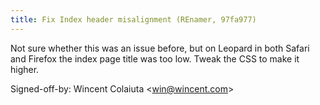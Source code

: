 ```yaml
---
title: Fix Index header misalignment (REnamer, 97fa977)
---
```


Not sure whether this was an issue before, but on Leopard in both Safari and Firefox the index page title was too low. Tweak the CSS to make it higher.

Signed-off-by: Wincent Colaiuta &lt;win@wincent.com&gt;

